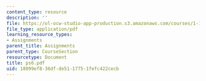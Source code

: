 ```yaml
---
content_type: resource
description: ''
file: https://ol-ocw-studio-app-production.s3.amazonaws.com/courses/1-124j-foundations-of-software-engineering-fall-2000/18099ef836dfde5117751fefc422cecb_ps6.pdf
file_type: application/pdf
learning_resource_types:
- Assignments
parent_title: Assignments
parent_type: CourseSection
resourcetype: Document
title: ps6.pdf
uid: 18099ef8-36df-de51-1775-1fefc422cecb
---
```


